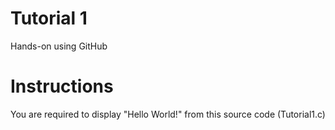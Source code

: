 # Tutorial 1
Hands-on using GitHub

# Instructions
You are required to display "Hello World!" from this source code (Tutorial1.c)